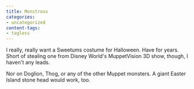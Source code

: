 ```yaml
---
title: Monstrous
categories:
- uncategorized
content-tags:
- tagless
---
```


I really, really want a Sweetums costume for Halloween.  Have for years.  Short of stealing one from Disney World's MuppetVision 3D show, though, I haven't any leads.

Nor on Doglion, Thog, or any of the other Muppet monsters.  A giant Easter Island stone head would work, too.
